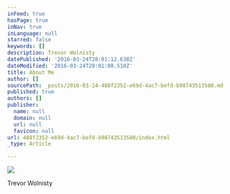 ```yaml
---
inFeed: true
hasPage: true
inNav: true
inLanguage: null
starred: false
keywords: []
description: Trevor Wolnisty
datePublished: '2016-03-24T20:01:12.638Z'
dateModified: '2016-03-24T20:01:08.510Z'
title: About Me
author: []
sourcePath: _posts/2016-03-24-488f2352-e69d-4ac7-befd-b98743513580.md
published: true
authors: []
publisher:
  name: null
  domain: null
  url: null
  favicon: null
url: 488f2352-e69d-4ac7-befd-b98743513580/index.html
_type: Article

---
```

![](https://the-grid-user-content.s3-us-west-2.amazonaws.com/eaff2dbb-2096-49c1-8096-254674c2b498.jpg)

Trevor Wolnisty